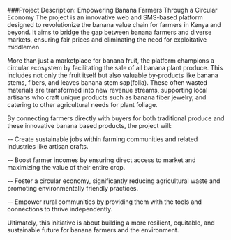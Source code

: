 ###Project Description: Empowering Banana Farmers Through a Circular Economy
The project is an innovative web and SMS-based platform designed to revolutionize the banana value chain for farmers in Kenya and beyond. It aims to bridge the gap between banana farmers and diverse markets, ensuring fair prices and eliminating the need for exploitative middlemen.

More than just a marketplace for banana fruit, the platform champions a circular ecosystem by facilitating the sale of all banana plant produce. This includes not only the fruit itself but also valuable by-products like banana stems, fibers, and leaves banana stem sap(folia). These often wasted materials are transformed into new revenue streams, supporting local artisans who craft unique products such as banana fiber jewelry, and catering to other agricultural needs for plant foliage.

By connecting farmers directly with buyers for both traditional produce and these innovative banana  based products, the project will:

-- Create sustainable jobs within farming communities and related industries like artisan crafts.

-- Boost farmer incomes by ensuring direct access to market and maximizing the value of their entire crop.

-- Foster a circular economy, significantly reducing agricultural waste and promoting environmentally friendly practices.

-- Empower rural communities by providing them with the tools and connections to thrive independently.

Ultimately, this initiative is about building a more resilient, equitable, and sustainable future for banana farmers and the environment.
